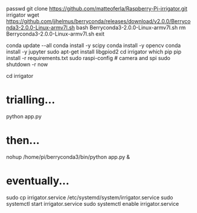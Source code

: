 passwd
git clone https://github.com/matteoferla/Raspberry-Pi-irrigator.git irrigator
wget https://github.com/jjhelmus/berryconda/releases/download/v2.0.0/Berryconda3-2.0.0-Linux-armv7l.sh
bash Berryconda3-2.0.0-Linux-armv7l.sh
rm Berryconda3-2.0.0-Linux-armv7l.sh
exit

conda update --all
conda install -y scipy
conda install -y opencv
conda install -y jupyter
sudo apt-get install libgpiod2
cd irrigator
which pip
pip install -r requirements.txt 
sudo raspi-config # camera and spi
sudo shutdown -r now

cd irrigator
# trialling...
python app.py
# then...
nohup /home/pi/berryconda3/bin/python app.py &
# eventually...
sudo cp irrigator.service /etc/systemd/system/irrigator.service
sudo systemctl start irrigator.service
sudo systemctl enable irrigator.service

